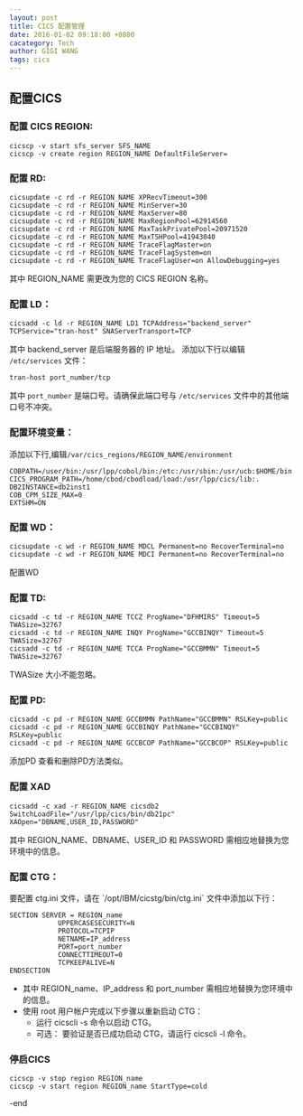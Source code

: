 ```yaml
---
layout: post
title: CICS 配置管理
date: 2016-01-02 09:18:00 +0800
cacategory: Tech
author: GIGI WANG
tags: cics
---
```


<h2>配置CICS</h2>


<h3>配置 CICS REGION:</h3>

	cicscp -v start sfs_server SFS_NAME	
	cicscp -v create region REGION_NAME DefaultFileServer=

<h3>配置 RD:</h3>

	cicsupdate -c rd -r REGION_NAME XPRecvTimeout=300 
	cicsupdate -c rd -r REGION_NAME MinServer=30 
	cicsupdate -c rd -r REGION_NAME MaxServer=80 
	cicsupdate -c rd -r REGION_NAME MaxRegionPool=62914560 
	cicsupdate -c rd -r REGION_NAME MaxTaskPrivatePool=20971520 
	cicsupdate -c rd -r REGION_NAME MaxTSHPool=41943040
	cicsupdate -c rd -r REGION_NAME TraceFlagMaster=on 
	cicsupdate -c rd -r REGION_NAME TraceFlagSystem=on 
	cicsupdate -c rd -r REGION_NAME TraceFlagUser=on AllowDebugging=yes

其中 REGION_NAME 需更改为您的 CICS REGION 名称。

<h3>配置 LD：</h3>

	cicsadd -c ld -r REGION_NAME LD1 TCPAddress="backend_server" TCPService="tran-host" SNAServerTransport=TCP

其中 backend_server 是后端服务器的 IP 地址。
添加以下行以编辑 `/etc/services` 文件：

	tran-host port_number/tcp

其中 `port_number` 是端口号。请确保此端口号与 `/etc/services` 文件中的其他端口号不冲突。

<h3>配置环境变量：</h3>

添加以下行,编辑<code>/var/cics_regions/REGION_NAME/environment</code>

	COBPATH=/user/bin:/usr/lpp/cobol/bin:/etc:/usr/sbin:/usr/ucb:$HOME/bin:/usr/bin/X11
	CICS_PROGRAM_PATH=/home/cbod/cbodload/load:/usr/lpp/cics/lib:.
	DB2INSTANCE=db2inst1
	COB_CPM_SIZE_MAX=0
	EXTSHM=ON

<h3>配置 WD：</h3>
  

	cicsupdate -c wd -r REGION_NAME MDCL Permanent=no RecoverTerminal=no
	cicsupdate -c wd -r REGION_NAME MDCI Permanent=no RecoverTerminal=no
配置WD

<h3>配置 TD:</h3>

	cicsadd -c td -r REGION_NAME TCCZ ProgName="DFHMIRS" Timeout=5 TWASize=32767
	cicsadd -c td -r REGION_NAME INQY ProgName="GCCBINQY" Timeout=5 TWASize=32767
	cicsadd -c td -r REGION_NAME TCCA ProgName="GCCBMMN" Timeout=5 TWASize=32767
TWASize 大小不能忽略。

<h3>配置 PD:</h3>

	cicsadd -c pd -r REGION_NAME GCCBMMN PathName="GCCBMMN" RSLKey=public
	cicsadd -c pd -r REGION_NAME GCCBINQY PathName="GCCBINQY" RSLKey=public
	cicsadd -c pd -r REGION_NAME GCCBCOP PathName="GCCBCOP" RSLKey=public
添加PD 查看和删除PD方法类似。


<h3>配置 XAD</h3>

	cicsadd -c xad -r REGION_NAME cicsdb2 SwitchLoadFile="/usr/lpp/cics/bin/db21pc" XAOpen="DBNAME,USER_ID,PASSWORD"

其中 REGION_NAME、DBNAME、USER_ID 和 PASSWORD 需相应地替换为您环境中的信息。

<h3>配置 CTG：</h3>
要配置 ctg.ini 文件，请在 `/opt/IBM/cicstg/bin/ctg.ini` 文件中添加以下行：

	SECTION SERVER = REGION_name
                UPPERCASESECURITY=N
                PROTOCOL=TCPIP
                NETNAME=IP_address
                PORT=port_number
                CONNECTTIMEOUT=0
                TCPKEEPALIVE=N
	ENDSECTION

- 其中 REGION_name、IP_address 和 port_number 需相应地替换为您环境中的信息。
- 使用 root 用户帐户完成以下步骤以重新启动 CTG：
    - 运行 cicscli -s 命令以启动 CTG。
    - 可选： 要验证是否已成功启动 CTG，请运行 cicscli -l 命令。

<h3>停启CICS</h3>

	cicscp -v stop region REGION_name
	cicscp -v start region REGION_name StartType=cold
	
-end



